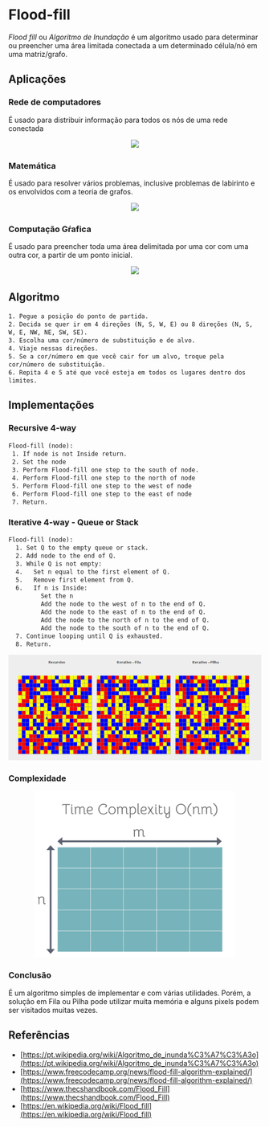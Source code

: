 # Flood-fill

*Flood fill* ou *Algoritmo de Inundação* é um algoritmo usado para determinar ou preencher uma área limitada conectada a um determinado célula/nó em uma matriz/grafo.

## Aplicações
<!-- Comentário: aqui cada um pode explicar cada aplicação --> 

### Rede de computadores

É usado para distribuir informação para todos os nós de uma rede conectada

<p align="center">
<img src="https://upload.wikimedia.org/wikipedia/commons/thumb/f/f4/Usenet_servers_and_clients.svg/800px-Usenet_servers_and_clients.svg.png" width="300" />
</p>

### Matemática 

É usado para resolver vários problemas, inclusive problemas de labirinto e os envolvidos com a teoria de grafos. 

<p align="center">
<img src="https://i.ytimg.com/vi/Zwh-QNlsurI/maxresdefault.jpg" width="400" />
</p>

### Computação Gŕafica

É usado para preencher toda uma área delimitada por uma cor com uma outra cor, a partir de um ponto inicial. 

<p align="center">
<img src="https://algomonster.s3.us-east-2.amazonaws.com/flood_fill.png" width="400" />
</p>

## Algoritmo

```
1. Pegue a posição do ponto de partida.
2. Decida se quer ir em 4 direções (N, S, W, E) ou 8 direções (N, S, W, E, NW, NE, SW, SE).
3. Escolha uma cor/número de substituição e de alvo.
4. Viaje nessas direções.
5. Se a cor/número em que você cair for um alvo, troque pela cor/número de substituição.
6. Repita 4 e 5 até que você esteja em todos os lugares dentro dos limites.
```

## Implementações
<!-- Comentário: já que tenho parte do código, vou tentar implementar cada um e gerar GIFs próprios. Talvez a gente tenha que deixar o Span Filling de fora --> 

### Recursive 4-way

```
Flood-fill (node):
 1. If node is not Inside return.
 2. Set the node
 3. Perform Flood-fill one step to the south of node.
 4. Perform Flood-fill one step to the north of node
 5. Perform Flood-fill one step to the west of node
 6. Perform Flood-fill one step to the east of node
 7. Return.
```

### Iterative 4-way - Queue or Stack

```
Flood-fill (node):
  1. Set Q to the empty queue or stack.
  2. Add node to the end of Q.
  3. While Q is not empty:
  4.   Set n equal to the first element of Q.
  5.   Remove first element from Q.
  6.   If n is Inside:
         Set the n
         Add the node to the west of n to the end of Q.
         Add the node to the east of n to the end of Q.
         Add the node to the north of n to the end of Q.
         Add the node to the south of n to the end of Q.
  7. Continue looping until Q is exhausted.
  8. Return.
```
<p align="center">
<img src="img/impl-animation.gif" width="600" />
</p>

### Complexidade

<p align="center">
<img src="img/time_complexity.png" width="400" />
</p>


### Conclusão

É um algoritmo simples de implementar e com várias utilidades. Porém, a solução em Fila ou Pilha pode utilizar muita memória e alguns pixels podem ser visitados muitas vezes.

## Referências

- [https://pt.wikipedia.org/wiki/Algoritmo_de_inunda%C3%A7%C3%A3o](https://pt.wikipedia.org/wiki/Algoritmo_de_inunda%C3%A7%C3%A3o)
- [https://www.freecodecamp.org/news/flood-fill-algorithm-explained/](https://www.freecodecamp.org/news/flood-fill-algorithm-explained/)
- [https://www.thecshandbook.com/Flood_Fill](https://www.thecshandbook.com/Flood_Fill)
- [https://en.wikipedia.org/wiki/Flood_fill](https://en.wikipedia.org/wiki/Flood_fill)
